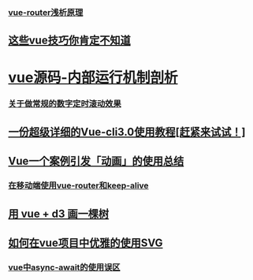 ### [vue-router浅析原理](https://juejin.im/post/5bc6eb875188255c9c755df2)
## [这些vue技巧你肯定不知道](https://juejin.im/post/5bc937285188255c63763ae2#comment)
# [vue源码-内部运行机制剖析](https://github.com/libin1991/vue-1?organization=libin1991&organization=libin1991)
### [关于做常规的数字定时滚动效果](https://juejin.im/post/5be14a296fb9a049a62c0930)
## [一份超级详细的Vue-cli3.0使用教程[赶紧来试试！]](https://juejin.im/post/5bdec6e8e51d4505327a8952)
## [Vue一个案例引发「动画」的使用总结](https://juejin.im/post/5bfcf3eaf265da61542d50e3)
### [在移动端使用vue-router和keep-alive](https://juejin.im/post/5c01f6f4e51d45551f2c0b6e)
## [用 vue + d3 画一棵树](https://juejin.im/post/5c039491e51d4529db2aa26e)
## [如何在vue项目中优雅的使用SVG](https://juejin.im/post/5c049a28f265da61273d2317)
### [vue中async-await的使用误区](https://juejin.im/post/5bfa4bb951882558ae3c171e#comment)
